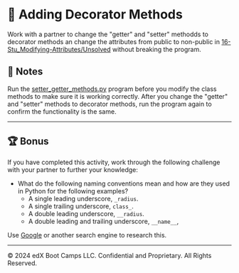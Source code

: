 # 📐 Adding Decorator Methods

Work with a partner to change the "getter" and "setter" methodds to decorator methods an change the attributes from public to non-public in [16-Stu_Modifying-Attributes/Unsolved](./Unsolved/setter_getter_methods.py) without breaking the program.

## 📝 Notes

Run the [setter_getter_methods.py](./Unsolved/setter_getter_methods.py) program before you modify the class methods to make sure it is working correctly. After you change the "getter" and "setter" methods to decorator methods, run the program again to confirm the functionality is the same.

---

## 🏆 Bonus

If you have completed this activity, work through the following challenge with your partner to further your knowledge:

* What do the following naming conventions mean and how are they used in Python for the following examples?
  * A single leading underscore, `_radius`.
  * A single trailing underscore, `class_`.
  * A double leading underscore, `__radius`.
  * A double leading and trailing underscore, `__name__`,

Use [Google](https://www.google.com) or another search engine to research this.

---

&copy; 2024 edX Boot Camps LLC. Confidential and Proprietary. All Rights Reserved.
